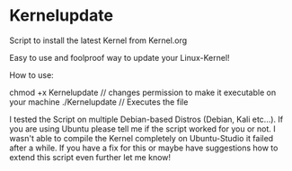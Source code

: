 # Kernelupdate
Script to install the latest Kernel from Kernel.org

Easy to use and foolproof way to update your Linux-Kernel!

How to use:

chmod +x Kernelupdate // changes permission to make it executable on your machine
./Kernelupdate  // Executes the file

I tested the Script on multiple Debian-based Distros (Debian, Kali etc...).
If you are using Ubuntu please tell me if the script worked for you or not. I wasn't able to compile the Kernel completely on Ubuntu-Studio it failed after a while.
If you have a fix for this or maybe have suggestions how to extend this script even further let me know!

